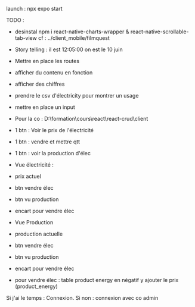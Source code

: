 launch :
npx expo start

TODO :

- desinstal npm i react-native-charts-wrapper & react-native-scrollable-tab-view
  cf : ../client_mobile/filmquest

- Story telling : il est 12:05:00 on est le 10 juin

- Mettre en place les routes
- afficher du contenu en fonction
- afficher des chiffres
- prendre le csv d'électricity pour montrer un usage
- mettre en place un input
- Pour la co :
  D:\formation\cours\react\react-crud\client

- 1 btn : Voir le prix de l'électricité
- 1 btn : vendre et mettre qtt
- 1 btn : voir la production d'élec

- Vue électricité :
- prix actuel
- btn vendre élec
- btn vu production
- encart pour vendre élec

- Vue Production
- production actuelle
- btn vendre élec
- btn vu production
- encart pour vendre élec

- pour vendre élec :
  table product energy en négatif
  y ajouter le prix (product_energy)

Si j'ai le temps :
Connexion.
Si non : connexion avec co admin
